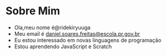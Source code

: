 # Sobre Mim
- Ola,meu nome é@ridekiryuuga
- Meu email é daniel.soares.freitas@escola.pr.gov.br
- Eu estou interessado em novas linguagens de programação
- Estou aprendendo JavaScript e Scratch

<!---
ridekiryuuga/ridekiryuuga is a ✨ special ✨ repository because its `README.md` (this file) appears on your GitHub profile.
You can click the Preview link to take a look at your changes.
--->
